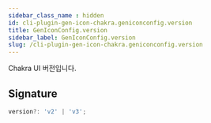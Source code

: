 ```yaml
---
sidebar_class_name : hidden
id: cli-plugin-gen-icon-chakra.geniconconfig.version
title: GenIconConfig.version
sidebar_label: GenIconConfig.version
slug: /cli-plugin-gen-icon-chakra.geniconconfig.version
---
```






Chakra UI 버전입니다.

## Signature

```typescript
version?: 'v2' | 'v3';
```
